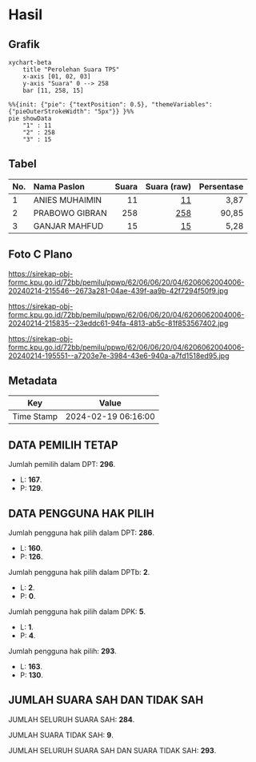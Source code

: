# Hasil

## Grafik

```mermaid
xychart-beta
    title "Perolehan Suara TPS"
    x-axis [01, 02, 03]
    y-axis "Suara" 0 --> 258
    bar [11, 258, 15]
```

```mermaid
%%{init: {"pie": {"textPosition": 0.5}, "themeVariables": {"pieOuterStrokeWidth": "5px"}} }%%
pie showData
    "1" : 11
    "2" : 258
    "3" : 15
```

## Tabel

| No. | Nama Paslon    | Suara | Suara (raw) | Persentase |
|:--- |:-------------- | -----:| -----------:| ----------:|
| 1   | ANIES MUHAIMIN | 11    | [11][p-1]   | 3,87       |
| 2   | PRABOWO GIBRAN | 258   | [258][p-2]  | 90,85      |
| 3   | GANJAR MAHFUD  | 15    | [15][p-3]   | 5,28       |


[p-1]: https://github.com/gigit-pemilu/pemilu-2024-62-kalimantan-tengah/blob/main/pilpres/hitung-suara/sub/62-kalimantan-tengah/sub/06-katingan/sub/06-sanaman-mantikei/sub/2004-tumbang-manggo/sub/006-tps/sub/paslon-1.txt
[p-2]: https://github.com/gigit-pemilu/pemilu-2024-62-kalimantan-tengah/blob/main/pilpres/hitung-suara/sub/62-kalimantan-tengah/sub/06-katingan/sub/06-sanaman-mantikei/sub/2004-tumbang-manggo/sub/006-tps/sub/paslon-2.txt
[p-3]: https://github.com/gigit-pemilu/pemilu-2024-62-kalimantan-tengah/blob/main/pilpres/hitung-suara/sub/62-kalimantan-tengah/sub/06-katingan/sub/06-sanaman-mantikei/sub/2004-tumbang-manggo/sub/006-tps/sub/paslon-3.txt

## Foto C Plano

https://sirekap-obj-formc.kpu.go.id/72bb/pemilu/ppwp/62/06/06/20/04/6206062004006-20240214-215546--2673a281-04ae-439f-aa9b-42f7294f50f9.jpg

https://sirekap-obj-formc.kpu.go.id/72bb/pemilu/ppwp/62/06/06/20/04/6206062004006-20240214-215835--23eddc61-94fa-4813-ab5c-81f853567402.jpg

https://sirekap-obj-formc.kpu.go.id/72bb/pemilu/ppwp/62/06/06/20/04/6206062004006-20240214-195551--a7203e7e-3984-43e6-940a-a7fd1518ed95.jpg


## Metadata

| Key        | Value               |
| ---------- | ------------------- |
| Time Stamp | 2024-02-19 06:16:00 |


## DATA PEMILIH TETAP

Jumlah pemilih dalam DPT: **296**.
 * L: **167**.
 * P: **129**.

## DATA PENGGUNA HAK PILIH

Jumlah pengguna hak pilih dalam DPT: **286**.
 * L: **160**.
 * P: **126**.

Jumlah pengguna hak pilih dalam DPTb: **2**.
 * L: **2**.
 * P: **0**.

Jumlah pengguna hak pilih dalam DPK: **5**.
 * L: **1**.
 * P: **4**.

Jumlah pengguna hak pilih: **293**.
 * L: **163**.
 * P: **130**.

## JUMLAH SUARA SAH DAN TIDAK SAH

JUMLAH SELURUH SUARA SAH: **284**.

JUMLAH SUARA TIDAK SAH: **9**.

JUMLAH SELURUH SUARA SAH DAN SUARA TIDAK SAH: **293**.


